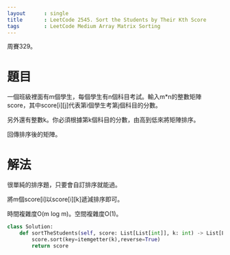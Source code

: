 ```yaml
--- 
layout      : single
title       : LeetCode 2545. Sort the Students by Their Kth Score
tags        : LeetCode Medium Array Matrix Sorting
---
```

周賽329。

# 題目
一個班級裡面有m個學生，每個學生有n個科目考試。輸入m\*n的整數矩陣score，其中score[i][j]代表第i個學生考第j個科目的分數。  

另外還有整數k。你必須根據第k個科目的分數，由高到低來將矩陣排序。  

回傳排序後的矩陣。  

# 解法
很單純的排序題，只要會自訂排序就能過。  

將m個score[i]以score[i][k]遞減排序即可。  

時間複雜度O(m log m)。空間複雜度O(1)。  

```python
class Solution:
    def sortTheStudents(self, score: List[List[int]], k: int) -> List[List[int]]:
        score.sort(key=itemgetter(k),reverse=True)
        return score
```
